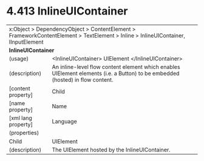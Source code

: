 <html dir="LTR" xmlns:mshelp="http://msdn.microsoft.com/mshelp" xmlns:ddue="http://ddue.schemas.microsoft.com/authoring/2003/5" xmlns:xlink="http://www.w3.org/1999/xlink" xmlns:tool="http://www.microsoft.com/tooltip">

<body>
 <input type="hidden" id="userDataCache" class="userDataStyle">
 <input type="hidden" id="hiddenScrollOffset">
 <img id="dropDownImage" style="display:none; height:0; width:0;" src="../local/drpdown.gif">
 <img id="dropDownHoverImage" style="display:none; height:0; width:0;" src="../local/drpdown_orange.gif">
 <img id="collapseImage" style="display:none; height:0; width:0;" src="../local/collapse.gif">
 <img id="expandImage" style="display:none; height:0; width:0;" src="../local/exp.gif">
 <img id="collapseAllImage" style="display:none; height:0; width:0;" src="../local/collall.gif">
 <img id="expandAllImage" style="display:none; height:0; width:0;" src="../local/expall.gif">
 <img id="copyImage" style="display:none; height:0; width:0;" src="../local/copycode.gif">
 <img id="copyHoverImage" style="display:none; height:0; width:0;" src="../local/copycodeHighlight.gif">
 <div id="header"><h1 class="heading">4.413 InlineUIContainer</h1></div>

 <div id="mainSection">
 <div id="mainBody">
 <div id="allHistory" class="saveHistory" onsave="saveAll()" onload="loadAll()"></div>
 <p xmlns:wsd="http://wsdev.schemas.microsoft.com/authoring/2008/2" xmlns:msxsl="urn:schemas-microsoft-com:xslt" xmlns:script="urn:script" xmlns:build="urn:build">
 </p>
 <div id="sectionSection0" class="section" name="collapseableSection">
 <content xmlns="http://ddue.schemas.microsoft.com/authoring/2003/5" xmlns:wsd="http://wsdev.schemas.microsoft.com/authoring/2008/2" xmlns:msxsl="urn:schemas-microsoft-com:xslt" xmlns:script="urn:script" xmlns:build="urn:build">
 </content>
 </div>
 <div id="sectionSection1" class="section" name="collapseableSection">
 <content xmlns="http://ddue.schemas.microsoft.com/authoring/2003/5" xmlns:wsd="http://wsdev.schemas.microsoft.com/authoring/2008/2" xmlns:msxsl="urn:schemas-microsoft-com:xslt" xmlns:script="urn:script" xmlns:build="urn:build">
 <table class="ProtocolAuthoredTable" xmlns="">
 <tr><td colspan="2">
<mshelp:link keywords="c0d383e4-fcdb-4546-a06b-81c262fe2a5e" tabindex="0">x:Object</mshelp:link> &gt; <mshelp:link keywords="44a6e58f-41e0-4602-b1d2-75a9b44a5acb" tabindex="0">DependencyObject</mshelp:link> &gt; <mshelp:link keywords="ecc4db98-a5ea-42ce-bca0-6f522aed9927" tabindex="0">ContentElement</mshelp:link> &gt; <mshelp:link keywords="14ba4981-b257-4962-8578-9a034636a1a6" tabindex="0">FrameworkContentElement</mshelp:link> &gt; <mshelp:link keywords="cdc6c2ce-cb0a-4319-abbd-a2f03c36d8cd" tabindex="0">TextElement</mshelp:link> &gt; <mshelp:link keywords="f978d25b-8679-431e-8ff4-8d09fdee8444" tabindex="0">Inline</mshelp:link> &gt; <mshelp:link keywords="6af26763-8cc9-4731-ba18-24b2aa6afb67" tabindex="0">InlineUIContainer</mshelp:link>, <mshelp:link keywords="1ee43d58-7eb2-43cc-a23e-03101c2a1ef0" tabindex="0">IInputElement</mshelp:link> </td>
 </tr>
 <tr><td colspan="2">
 <b>InlineUIContainer</b> </td>
 </tr>
 <tr><td><div class="indent0">(usage)</div></td>
 <td>&lt;InlineUIContainer&gt; <mshelp:link keywords="5056f552-62cc-4de5-b7eb-180ebad72633" tabindex="0">UIElement</mshelp:link> &lt;/InlineUIContainer&gt;</td>
 </tr>
 <tr><td><div class="indent0">(description)</div></td>
 <td>An inline-level flow content element which enables UIElement elements (i.e. a Button) to be embedded (hosted) in flow content.</td>
 </tr>
 <tr><td><div class="indent0">[content property]</div></td>
 <td><mshelp:link keywords="6af26763-8cc9-4731-ba18-24b2aa6afb67" tabindex="0">Child</mshelp:link></td>
 </tr>
 <tr><td><div class="indent0">[name property]</div></td>
 <td><mshelp:link keywords="14ba4981-b257-4962-8578-9a034636a1a6" tabindex="0">Name</mshelp:link></td>
 </tr>
 <tr><td><div class="indent0">[xml lang property]</div></td>
 <td><mshelp:link keywords="14ba4981-b257-4962-8578-9a034636a1a6" tabindex="0">Language</mshelp:link></td>
 </tr>
 <tr><td><div class="indent0">(properties)</div></td>
 <td></td>
 </tr>
 <tr><td><div class="indent2">Child</div></td>
 <td><mshelp:link keywords="5056f552-62cc-4de5-b7eb-180ebad72633" tabindex="0">UIElement</mshelp:link></td>
 </tr>
 <tr><td><div class="indent4">(description)</div></td>
 <td>The UIElement hosted by the InlineUIContainer.</td>
 </tr>
</table>
 </content>
 </div>
 <!--[if gte IE 5]>
 <tool:tip element="languageFilterToolTip" avoidmouse="false"/>
 <![endif]-->
 </div>
 <a name="feedback"></a><span></span>
 </div>
</body></html>
